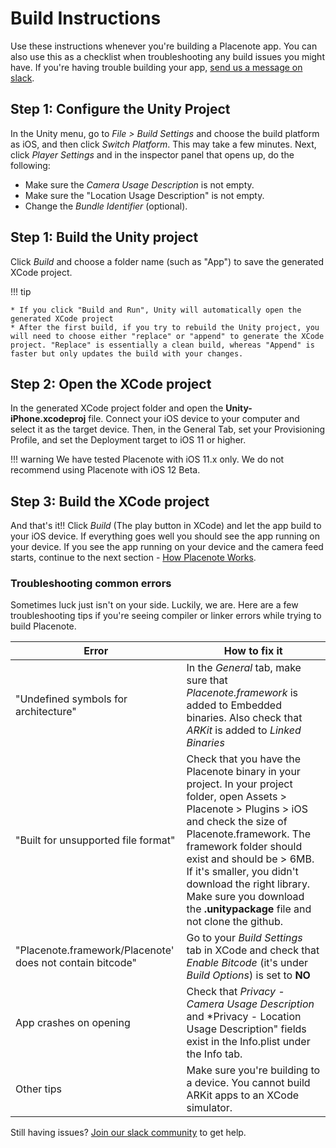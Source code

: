 # Build Instructions
Use these instructions whenever you're building a Placenote app. You can also use this as a checklist when troubleshooting any build issues you might have. If you're having trouble building your app, [send us a message on slack](https://placenote.com/slack).

## Step 1: Configure the Unity Project
In the Unity menu, go to *File > Build Settings* and choose the build platform as iOS, and then click *Switch Platform*. This may take a few minutes. Next, click *Player Settings* and in the inspector panel that opens up, do the following:

*  Make sure the *Camera Usage Description* is not empty.
*  Make sure the "Location Usage Description" is not empty.
*  Change the *Bundle Identifier* (optional).

## Step 1: Build the Unity project
Click *Build* and choose  a folder name (such as "App") to save the generated XCode project.

!!! tip

    * If you click "Build and Run", Unity will automatically open the generated XCode project
    * After the first build, if you try to rebuild the Unity project, you will need to choose either "replace" or "append" to generate the XCode project. "Replace" is essentially a clean build, whereas "Append" is faster but only updates the build with your changes.

## Step 2: Open the XCode project
In the generated XCode project folder and open the **Unity-iPhone.xcodeproj** file. Connect your iOS device to your computer and select it as the target device. Then, in the General Tab, set your Provisioning Profile, and set the Deployment target to iOS 11 or higher.

!!! warning
    We have tested Placenote with iOS 11.x only. We do not recommend using Placenote with iOS 12 Beta.

## Step 3: Build the XCode project

And that's it!! Click *Build* (The play button in XCode) and let the app build to your iOS device. If everything goes well you should see the app running on your device. If you see the app running on your device and the camera feed starts, continue to the next section - [How Placenote Works](how-placenote-works.md).

### Troubleshooting common errors

Sometimes luck just isn't on your side. Luckily, we are. Here are a few troubleshooting tips if you're seeing compiler or linker errors while trying to build Placenote.

| Error | How to fix it |
| ----------- | --------- |
| "Undefined symbols for architecture" | In the *General* tab, make sure that *Placenote.framework* is added to Embedded binaries. Also check that *ARKit* is added to *Linked Binaries* |
| "Built for unsupported file format" | Check that you have the Placenote binary in your project. In your project folder, open Assets > Placenote > Plugins > iOS and check the size of Placenote.framework. The framework folder should exist and should be > 6MB. If it's smaller, you didn't download the right library. Make sure you download the **.unitypackage** file and not clone the github. |
| "Placenote.framework/Placenote' does not contain bitcode" | Go to your *Build Settings* tab in XCode and check that *Enable Bitcode* (it's under *Build Options*) is set to **NO** |
|App crashes on opening | Check that *Privacy - Camera Usage Description* and *Privacy - Location Usage Description" fields exist in the Info.plist under the Info tab. |
| Other tips | Make sure you're building to a device. You cannot build ARKit apps to an XCode simulator.  |

Still having issues? [Join our slack community](https://placenote.com/slack) to get help.
